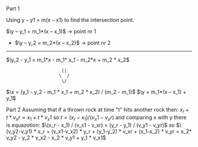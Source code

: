 Part 1

Using y – y1 = m(x – x1) to find the intersection point.

 $\y – y_1 = m_1*(x – x_1)$ -> point nr 1
- $\y – y_2 = m_2*(x – x_2)$ -> point nr 2
------------------------
  $\y_2 - y_1 = m_1*x - m_1* x_1 - m_2*x + m_2 * x_2$

                         ||
                        \  /
                         \/

$\x = (y_1 - y_2 - m_1 * x_1 + m_2 * x_2) / (m_2 - m_1)$
$\y = m_1*(x – x_1) + y_1$

Part 2
Assuming that if a thrown rock at time "t" hits another rock then:
$x_r + t * v_xr = x_1 + t * v_x1$
so $t = (x_r - x_1) / (v_x1 - v_xr)$
and comparing x with y there is equazotion:
$\(x_r - x_1) / (v_x1 - v_xr) = (y_r - y_1) / (v_y1 - v_yr)$
so $\(v_y2-v_y1) * x_r + (v_x1-v_x2) * y_r + (y_1-y_2) * v_xr + (x_1-x_2) * v_yr = x_2* v_y2 - y_2 * v_x2 - x_2 * v_y1 + y_1 * v_x1$
